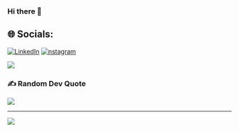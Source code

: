 ### Hi there 👋

## 🌐 Socials:
[![LinkedIn](https://img.shields.io/badge/LinkedIn-%230077B5.svg?logo=linkedin&logoColor=white)](https://linkedin.com/in/MichaelPascalisSimanjuntak) 
[![nstagram](https://img.shields.io/badge/Instagram-E4405F?style=for-the-badge&logo=instagram&logoColor=white)](https://www.instagram.com/kl._stak/) 


![](https://github-readme-stats.vercel.app/api/top-langs/?username=klstak&theme=dark&hide_border=false&include_all_commits=true&count_private=true&layout=compact)


### ✍️ Random Dev Quote
![](https://quotes-github-readme.vercel.app/api?type=horizontal&theme=radical)


---
[![](https://visitcount.itsvg.in/api?id=klstak&icon=0&color=0)](https://visitcount.itsvg.in)

<!-- Proudly created with GPRM ( https://gprm.itsvg.in ) -->

